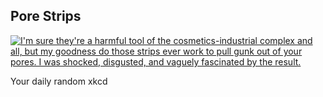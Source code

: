 ## Pore Strips
[![I'm sure they're a harmful tool of the cosmetics-industrial complex and all, but my goodness do those strips ever work to pull gunk out of your pores. I was shocked, disgusted, and vaguely fascinated by the result.](https://imgs.xkcd.com/comics/pore_strips.png)](https://xkcd.com/777/ "I'm sure they're a harmful tool of the cosmetics-industrial complex and all, but my goodness do those strips ever work to pull gunk out of your pores. I was shocked, disgusted, and vaguely fascinated by the result.")

Your daily random xkcd
